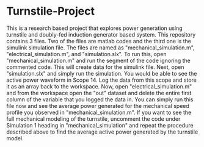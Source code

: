 # Turnstile-Project
This is a research based project that explores power generation using turnstile and doubly-fed induction generator based system.
This repository contains 3 files.
Two of the files are matlab codes and the third one is the simulink simulation file.
The files are named as "mechanical_simulation.m", "electrical_simulation.m", and "simulation.slx".
To run this, open "mechanical_simulation.m" and run the segment of the code ignoring the commented code.
This will create data for the simulink file. Next, open "simulation.slx" and simply run the simulation.
You would be able to see the active power waveform in Scope 14.
Log the data from this scope and store it as an array back to the workspace.
Now, open "electrical_simulation.m" and from the workspace open the "out" dataset and delete the entire first column of the variable that you logged the data in.
You can simply run this file now and see the average power generated for the mechanical speed profile you observed in "mechanical_simulation.m".
If you want to see the full mechanical modeling of the turnstile, uncomment the code under Simulation 1 heading in "mechanical_simulation" and repeat the procedure described above to find the average active power generated by the turnstile model.
